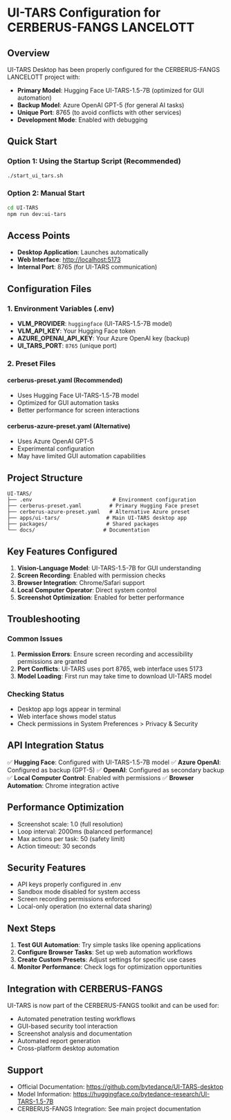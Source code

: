 # UI-TARS Configuration for CERBERUS-FANGS LANCELOTT

## Overview

UI-TARS Desktop has been properly configured for the CERBERUS-FANGS LANCELOTT project with:

- **Primary Model**: Hugging Face UI-TARS-1.5-7B (optimized for GUI automation)
- **Backup Model**: Azure OpenAI GPT-5 (for general AI tasks)
- **Unique Port**: 8765 (to avoid conflicts with other services)
- **Development Mode**: Enabled with debugging

## Quick Start

### Option 1: Using the Startup Script (Recommended)

```bash
./start_ui_tars.sh
```

### Option 2: Manual Start

```bash
cd UI-TARS
npm run dev:ui-tars
```

## Access Points

- **Desktop Application**: Launches automatically
- **Web Interface**: <http://localhost:5173>
- **Internal Port**: 8765 (for UI-TARS communication)

## Configuration Files

### 1. Environment Variables (.env)

- **VLM_PROVIDER**: `huggingface` (UI-TARS-1.5-7B model)
- **VLM_API_KEY**: Your Hugging Face token
- **AZURE_OPENAI_API_KEY**: Your Azure OpenAI key (backup)
- **UI_TARS_PORT**: `8765` (unique port)

### 2. Preset Files

#### cerberus-preset.yaml (Recommended)

- Uses Hugging Face UI-TARS-1.5-7B model
- Optimized for GUI automation tasks
- Better performance for screen interactions

#### cerberus-azure-preset.yaml (Alternative)

- Uses Azure OpenAI GPT-5
- Experimental configuration
- May have limited GUI automation capabilities

## Project Structure

```
UI-TARS/
├── .env                          # Environment configuration
├── cerberus-preset.yaml         # Primary Hugging Face preset
├── cerberus-azure-preset.yaml   # Alternative Azure preset
├── apps/ui-tars/               # Main UI-TARS desktop app
├── packages/                   # Shared packages
└── docs/                      # Documentation
```

## Key Features Configured

1. **Vision-Language Model**: UI-TARS-1.5-7B for GUI understanding
2. **Screen Recording**: Enabled with permission checks
3. **Browser Integration**: Chrome/Safari support
4. **Local Computer Operator**: Direct system control
5. **Screenshot Optimization**: Enabled for better performance

## Troubleshooting

### Common Issues

1. **Permission Errors**: Ensure screen recording and accessibility permissions are granted
2. **Port Conflicts**: UI-TARS uses port 8765, web interface uses 5173
3. **Model Loading**: First run may take time to download UI-TARS model

### Checking Status

- Desktop app logs appear in terminal
- Web interface shows model status
- Check permissions in System Preferences > Privacy & Security

## API Integration Status

✅ **Hugging Face**: Configured with UI-TARS-1.5-7B model
✅ **Azure OpenAI**: Configured as backup (GPT-5)
✅ **OpenAI**: Configured as secondary backup
✅ **Local Computer Control**: Enabled with permissions
✅ **Browser Automation**: Chrome integration active

## Performance Optimization

- Screenshot scale: 1.0 (full resolution)
- Loop interval: 2000ms (balanced performance)
- Max actions per task: 50 (safety limit)
- Action timeout: 30 seconds

## Security Features

- API keys properly configured in .env
- Sandbox mode disabled for system access
- Screen recording permissions enforced
- Local-only operation (no external data sharing)

## Next Steps

1. **Test GUI Automation**: Try simple tasks like opening applications
2. **Configure Browser Tasks**: Set up web automation workflows
3. **Create Custom Presets**: Adjust settings for specific use cases
4. **Monitor Performance**: Check logs for optimization opportunities

## Integration with CERBERUS-FANGS

UI-TARS is now part of the CERBERUS-FANGS toolkit and can be used for:

- Automated penetration testing workflows
- GUI-based security tool interaction
- Screenshot analysis and documentation
- Automated report generation
- Cross-platform desktop automation

## Support

- Official Documentation: <https://github.com/bytedance/UI-TARS-desktop>
- Model Information: <https://huggingface.co/bytedance-research/UI-TARS-1.5-7B>
- CERBERUS-FANGS Integration: See main project documentation
